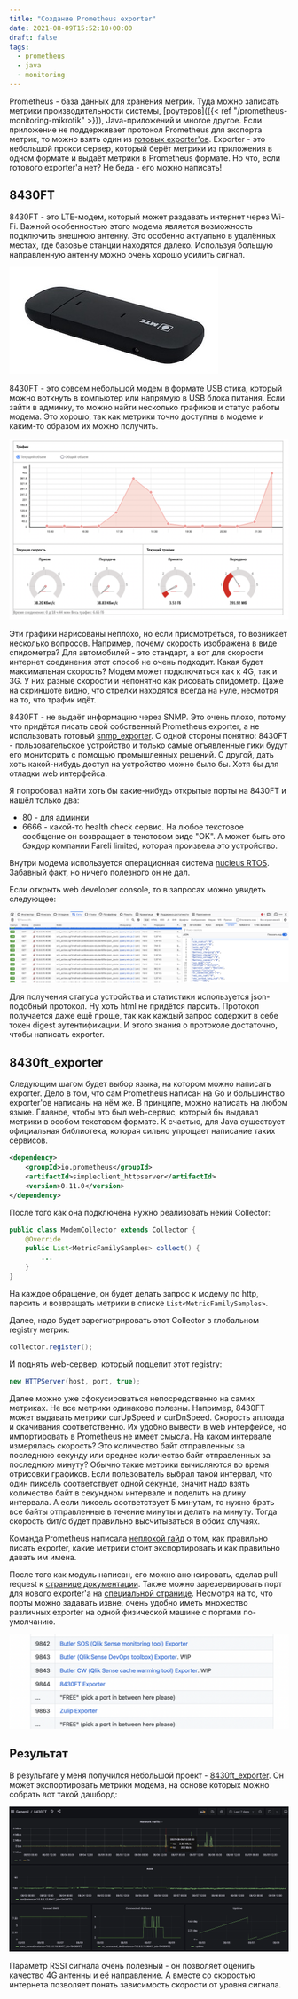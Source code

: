 ```yaml
---
title: "Создание Prometheus exporter"
date: 2021-08-09T15:52:18+00:00
draft: false
tags:
  - prometheus
  - java
  - monitoring
---
```

Prometheus - база данных для хранения метрик. Туда можно записать метрики производительности системы, [роутеров]({{< ref "/prometheus-monitoring-mikrotik" >}}), Java-приложений и многое другое. Если приложение не поддерживает протокол Prometheus для экспорта метрик, то можно взять один из [готовых exporter'ов](https://github.com/prometheus/docs/blob/master/content/docs/instrumenting/exporters.md). Exporter - это небольшой прокси сервер, который берёт метрики из приложения в одном формате и выдаёт метрики в Prometheus формате. Но что, если готового exporter'а нет? Не беда - его можно написать!

## 8430FT

8430FT - это LTE-модем, который может раздавать интернет через Wi-Fi. Важной особенностью этого модема является возможность подключить внешнюю антенну. Это особенно актуально в удалённых местах, где базовые станции находятся далеко. Используя большую направленную антенну можно очень хорошо усилить сигнал.

![](/img/writing-prometheus-exporter/8430FT.jpg)

8430FT - это совсем небольшой модем в формате USB стика, который можно воткнуть в компьютер или напрямую в USB блока питания. Если зайти в админку, то можно найти несколько графиков и статус работы модема. Это хорошо, так как метрики точно доступны в модеме и каким-то образом их можно получить.

![](/img/writing-prometheus-exporter/8430FT_admin.png)

Эти графики нарисованы неплохо, но если присмотреться, то возникает несколько вопросов. Например, почему скорость изображена в виде спидометра? Для автомобилей - это стандарт, а вот для скорости интернет соединения этот способ не очень подходит. Какая будет максимальная скорость? Модем может подключиться как к 4G, так и 3G. У них разные скорости и непонятно как рисовать спидометр. Даже на скриншоте видно, что стрелки находятся всегда на нуле, несмотря на то, что трафик идёт.

8430FT - не выдаёт информацию через SNMP. Это очень плохо, потому что придётся писать свой собственный Prometheus exporter, а не использовать готовый [snmp_exporter](https://github.com/prometheus/snmp_exporter). С одной стороны понятно: 8430FT - пользовательское устройство и только самые отъявленные гики будут его мониторить с помощью промышленных решений. С другой, дать хоть какой-нибудь доступ на устройство можно было бы. Хотя бы для отладки web интерфейса.

Я попробовал найти хоть бы какие-нибудь открытые порты на 8430FT и нашёл только два:

 * 80 - для админки
 * 6666 - какой-то health check сервис. На любое текстовое сообщение он возвращает в текстовом виде "OK". А может быть это бэкдор компании Fareli limited, которая произвела это устройство.
 
Внутри модема используется операционная система [nucleus RTOS](https://en.wikipedia.org/wiki/Nucleus_RTOS). Забавный факт, но ничего полезного он не дал.

Если открыть web developer console, то в запросах можно увидеть следующее:

![](/img/writing-prometheus-exporter/8430FT_api.png)

Для получения статуса устройства и статистики используется json-подобный протокол. Ну хоть html не придётся парсить. Протокол получается даже ещё проще, так как каждый запрос содержит в себе токен digest аутентификации. И этого знания о протоколе достаточно, чтобы написать exporter.

## 8430ft_exporter

Следующим шагом будет выбор языка, на котором можно написать exporter. Дело в том, что сам Prometheus написан на Go и большинство exporter'ов написаны на нём же. В принципе, можно написать на любом языке. Главное, чтобы это был web-сервис, который бы выдавал метрики в особом текстовом формате. К счастью, для Java существует официальная библиотека, которая сильно упрощает написание таких сервисов.

```xml
<dependency>
	<groupId>io.prometheus</groupId>
	<artifactId>simpleclient_httpserver</artifactId>
	<version>0.11.0</version>
</dependency>
```

После того как она подключена нужно реализовать некий Collector:

```java
public class ModemCollector extends Collector {
	@Override
	public List<MetricFamilySamples> collect() {
		...
	}
}
```

На каждое обращение, он будет делать запрос к модему по http, парсить и возвращать метрики в списке ```List<MetricFamilySamples>```.

Далее, надо будет зарегистрировать этот Collector в глобальном registry метрик:

```java
collector.register();
```

И поднять web-сервер, который подцепит этот registry:

```java
new HTTPServer(host, port, true);
```

Далее можно уже сфокусироваться непосредственно на самих метриках. Не все метрики одинаково полезны. Например, 8430FT может выдавать метрики curUpSpeed и curDnSpeed. Скорость аплоада и скачивания соответственно. Их удобно вывести в web интерфейсе, но импортировать в Prometheus не имеет смысла. На каком интервале измерялась скорость? Это количество байт отправленных за последнюю секунду или среднее количество байт отправленных за последнюю минуту? Обычно такие метрики вычисляются во время отрисовки графиков. Если пользователь выбрал такой интервал, что один пиксель соответствует одной секунде, значит надо взять количество байт в секундном интервале и поделить на длину интервала. А если пиксель соответствует 5 минутам, то нужно брать все байты отправленные в течение минуты и делить на минуту. Тогда скорость бит/с будет правильно высчитываться в обоих случаях.

Команда Prometheus написала [неплохой гайд](https://prometheus.io/docs/instrumenting/writing_exporters/) о том, как правильно писать exporter, какие метрики стоит экспортировать и как правильно давать им имена.

После того как модуль написан, его можно анонсировать, сделав pull request к [странице документации](https://github.com/prometheus/docs/blob/master/content/docs/instrumenting/exporters.md). Также можно зарезервировать порт для нового exporter'а на [специальной странице](https://github.com/prometheus/prometheus/wiki/Default-port-allocations). Несмотря на то, что порты можно задавать извне, очень удобно иметь множество различных exporter на одной физической машине с портами по-умолчанию.

![](/img/writing-prometheus-exporter/share.png)

## Результат

В результате у меня получился небольшой проект - [8430ft_exporter](https://github.com/dernasherbrezon/8430ft_exporter). Он может экспортировать метрики модема, на основе которых можно собрать вот такой дашборд:

![](/img/writing-prometheus-exporter/dashboard.png)

Параметр RSSI сигнала очень полезный - он позволяет оценить качество 4G антенны и её направление. А вместе со скоростью интернета позволяет понять зависимость скорости от уровня сигнала. 